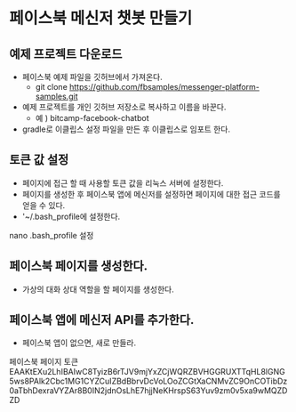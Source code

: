# 페이스북 메신저 챗봇 만들기

## 예제 프로젝트 다운로드
- 페이스북 예제 파일을 깃허브에서 가져온다.
   - git clone https://github.com/fbsamples/messenger-platform-samples.git
- 예제 프로젝트를 개인 깃허브 저장소로 복사하고 이름을 바꾼다.
   - 예 ) bitcamp-facebook-chatbot
- gradle로 이클립스 설정 파일을 만든 후 이클립스로 임포트 한다.

## 토큰 값 설정
- 페이지에 접근 할 때 사용할 토큰 값을 리눅스 서버에 설정한다.
 - 페이지를 생성한 후 페이스북 앱에 메신저를 설정하면 페이지에 대한 접근 코드를 얻을 수 있다.
 - '~/.bash_profile에 설정한다.
 
 nano .bash_profile 설정
 

## 페이스북 페이지를 생성한다.
- 가상의 대화 상대 역할을 할 페이지를 생성한다.

## 페이스북 앱에 메신저 API를 추가한다.
- 페이스북 앱이 없으면, 새로 만들라.

페이스북 페이지 토큰
EAAKtEXu2LhIBAIwC8TyizB6rTJV9mjYxZCjWQRZBVHGGRUXTTqHL8lGNG5ws8PAlk2Cbc1MG1CYZCuIZBdBbrvDcVoLOoZCGtXaCNMvZC9OnCOTibDz0aTbhDexraVYZAr8B0IN2jdnOsLhE7hjjNeKHrspS63Yuv9zm0v5xa9wMQZDZD

